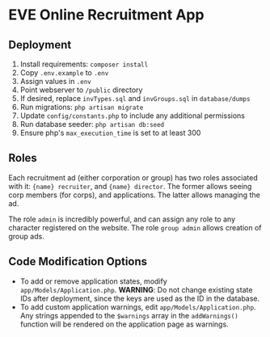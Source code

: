 # EVE Online Recruitment App

## Deployment
1. Install requirements: `composer install`
1. Copy `.env.example` to `.env`
1. Assign values in `.env`
1. Point webserver to `/public` directory
1. If desired, replace `invTypes.sql` and `invGroups.sql` in `database/dumps`
1. Run migrations: `php artisan migrate`
1. Update `config/constants.php` to include any additional permissions
1. Run database seeder: `php artisan db:seed`
1. Ensure php's `max_execution_time` is set to at least 300

## Roles
Each recruitment ad (either corporation or group) has two roles associated with it: `{name} recruiter`, and `{name}
director`. The former allows seeing corp members (for corps), and applications. The latter allows managing the ad.

The role `admin` is incredibly powerful, and can assign any role to any character registered on the website.
The role `group admin` allows creation of group ads.

## Code Modification Options
* To add or remove application states, modify `app/Models/Application.php`. **WARNING**: Do not change existing state
  IDs after deployment, since the keys are used as the ID in the database.
* To add custom application warnings, edit `app/Models/Application.php`. Any strings appended to the `$warnings` array
  in the `addWarnings()` function will be rendered on the application page as warnings.